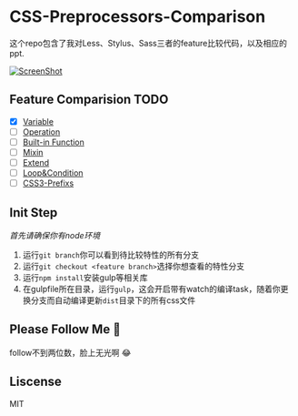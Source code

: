 CSS-Preprocessors-Comparison
============================

这个repo包含了我对Less、Stylus、Sass三者的feature比较代码，以及相应的ppt.

[![ScreenShot](https://raw.github.com/abruzzihraig/CSS-Preprocessors-Comparison/master/screenshot.png)](http://slides.com/abruzzihraig/css-preprocessors-comparison)

## Feature Comparision TODO 
- [x] [Variable](https://github.com/abruzzihraig/CSS-Preprocessors-Comparison/tree/variable/origin)
- [ ] [Operation]()
- [ ] [Built-in Function]()
- [ ] [Mixin]()
- [ ] [Extend]()
- [ ] [Loop&Condition]()
- [ ] [CSS3-Prefixs]()

## Init Step
*首先请确保你有node环境*  

1. 运行`git branch`你可以看到待比较特性的所有分支  
2. 运行`git checkout <feature branch>`选择你想查看的特性分支  
3. 运行`npm install`安装gulp等相关库  
4. 在gulpfile所在目录，运行`gulp`，这会开启带有watch的编译task，随着你更换分支而自动编译更新`dist`目录下的所有css文件  

## Please Follow Me :pray:
follow不到两位数，脸上无光啊 :joy:
## Liscense
MIT
